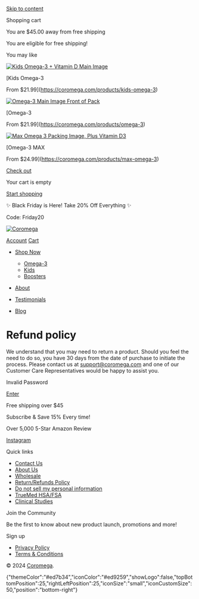 [Skip to content](#content)

Shopping cart

You are $45.00 away from free shipping

You are eligible for free shipping!

You may like

[](#)[](#)

[![Kids Omega-3 + Vitamin D Main Image](//coromega.com/cdn/shop/files/KidsOmega-MainImage_1024x1024.png?v=1698800467)](https://coromega.com/products/kids-omega-3)[](#)[](#)

[Kids Omega-3

From $21.99](https://coromega.com/products/kids-omega-3)

[![Omega-3 Main Image Front of Pack](//coromega.com/cdn/shop/files/81O0HSiygML._AC_SL1500_5f9cb753-b91d-4fce-8cdc-c9789fa538b9_1024x1024.jpg?v=1698799460)](https://coromega.com/products/omega-3)[](#)[](#)

[Omega-3

From $21.99](https://coromega.com/products/omega-3)

[![Max Omega 3 Packing Image, Plus Vitamin D3](//coromega.com/cdn/shop/files/81Wx2_WFaIL._AC_SL1500_c81aa0c4-4115-4ef5-ae30-785cdc8be948_1024x1024.jpg?v=1698799332)](https://coromega.com/products/max-omega-3)[](#)[](#)

[Omega-3 MAX

From $24.99](https://coromega.com/products/max-omega-3)

[Check out](https://coromega.com/checkout)

Your cart is empty

[Start shopping](https://coromega.com/collections/all)

✨ Black Friday is Here! Take 20% Off Everything ✨

Code: Friday20

[![Coromega](//coromega.com/cdn/shop/files/2._Coromega_Omega-3Core_-970x300_Slctd_sachet_copy.psd_550x.png?v=1690833114)](https://coromega.com/ "Coromega")

[Account](https://coromega.com/account/login) [Cart](https://coromega.com/cart)

* [Shop Now](https://coromega.com/collections/all-1)[](#)
    
    * [Omega-3](https://coromega.com/collections/omega-3)
    * [Kids](https://coromega.com/collections/kids)
    * [Boosters](https://coromega.com/collections/boosters)
    
* [About](https://coromega.com/pages/about)
* [Testimonials](https://coromega.com/pages/consumer-feedback)
* [Blog](https://coromega.com/blogs/stay-in-the-know/)

[](#)

Refund policy
=============

We understand that you may need to return a product. Should you feel the need to do so, you have 30 days from the date of purchase to initiate the process. Please contact us at [support@coromega.com](mailto:%20support@coromega.com) and one of our Customer Care Representatives would be happy to assist you.

Invalid Password

 [Enter](javascript:void(0);)

Free shipping over $45

Subscribe & Save 15% Every time!

Over 5,000 5-Star Amazon Review

[Instagram](https://www.instagram.com/coromega/)

Quick links

* [Contact Us](https://coromega.com/pages/contact-us)
* [About Us](https://coromega.com/pages/about-1)
* [Wholesale](https://coromega.com/pages/wholesale)
* [Return/Refunds Policy](https://coromega.com/policies/refund-policy)
* [Do not sell my personal information](https://coromega.com/pages/ccpa-opt-out)
* [TrueMed HSA/FSA](https://coromega.com/pages/truemed)
* [Clinical Studies](https://coromega.com/pages/clinical-studies)

Join the Community

Be the first to know about new product launch, promotions and more!

 

Sign up

* [Privacy Policy](https://coromega.com/policies/privacy-policy)
* [Terms & Conditions](https://coromega.com/policies/terms-of-service)

© 2024 [Coromega](https://coromega.com/).

{"themeColor":"#ed7b34","iconColor":"#ed9259","showLogo":false,"topBottomPosition":25,"rightLeftPosition":25,"iconSize":"small","iconCustomSize":50,"position":"bottom-right"}